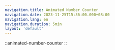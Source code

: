 ```yaml
---
navigation.title: Animated Number Counter
navigation.date: 2023-11-25T15:36:00.000+08:00
navigation.lang: en
navigation.duration: 5min
layout: 'default'
---
```


::animated-number-counter
::
